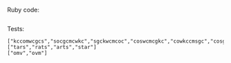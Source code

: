 
Ruby code:
```Ruby
```

Tests:
```
["kccomwcgcs","socgcmcwkc","sgckwcmcoc","coswcmcgkc","cowkccmsgc","cosgmccwkc","sgmkwcccoc","coswmccgkc","kowcccmsgc","kgcomwcccs"]
["tars","rats","arts","star"]
["omv","ovm"]
```
